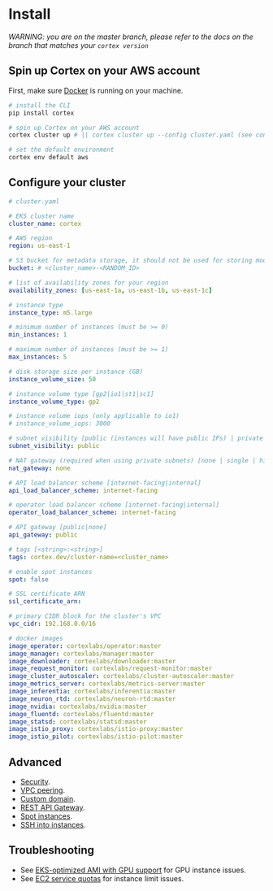 # Install

_WARNING: you are on the master branch, please refer to the docs on the branch that matches your `cortex version`_

## Spin up Cortex on your AWS account

First, make sure [Docker](https://docs.docker.com/install) is running on your machine.

```bash
# install the CLI
pip install cortex

# spin up Cortex on your AWS account
cortex cluster up # || cortex cluster up --config cluster.yaml (see configuration options below)

# set the default environment
cortex env default aws
```

## Configure your cluster

<!-- CORTEX_VERSION_MINOR x6 -->
<!-- CORTEX_VERSION_BRANCH_STABLE -->

```yaml
# cluster.yaml

# EKS cluster name
cluster_name: cortex

# AWS region
region: us-east-1

# S3 bucket for metadata storage, it should not be used for storing models
bucket: # <cluster_name>-<RANDOM_ID>

# list of availability zones for your region
availability_zones: [us-east-1a, us-east-1b, us-east-1c]

# instance type
instance_type: m5.large

# minimum number of instances (must be >= 0)
min_instances: 1

# maximum number of instances (must be >= 1)
max_instances: 5

# disk storage size per instance (GB)
instance_volume_size: 50

# instance volume type [gp2|io1|st1|sc1]
instance_volume_type: gp2

# instance volume iops (only applicable to io1)
# instance_volume_iops: 3000

# subnet visibility [public (instances will have public IPs) | private (instances will not have public IPs)]
subnet_visibility: public

# NAT gateway (required when using private subnets) [none | single | highly_available (a NAT gateway per availability zone)]
nat_gateway: none

# API load balancer scheme [internet-facing|internal]
api_load_balancer_scheme: internet-facing

# operator load balancer scheme [internet-facing|internal]
operator_load_balancer_scheme: internet-facing

# API gateway [public|none]
api_gateway: public

# tags [<string>:<string>]
tags: cortex.dev/cluster-name=<cluster_name>

# enable spot instances
spot: false

# SSL certificate ARN
ssl_certificate_arn:

# primary CIDR block for the cluster's VPC
vpc_cidr: 192.168.0.0/16

# docker images
image_operator: cortexlabs/operator:master
image_manager: cortexlabs/manager:master
image_downloader: cortexlabs/downloader:master
image_request_monitor: cortexlabs/request-monitor:master
image_cluster_autoscaler: cortexlabs/cluster-autoscaler:master
image_metrics_server: cortexlabs/metrics-server:master
image_inferentia: cortexlabs/inferentia:master
image_neuron_rtd: cortexlabs/neuron-rtd:master
image_nvidia: cortexlabs/nvidia:master
image_fluentd: cortexlabs/fluentd:master
image_statsd: cortexlabs/statsd:master
image_istio_proxy: cortexlabs/istio-proxy:master
image_istio_pilot: cortexlabs/istio-pilot:master
```

## Advanced

* [Security](security.md).
* [VPC peering](vpc-peering.md).
* [Custom domain](custom-domain.md).
* [REST API Gateway](rest-api-gateway.md).
* [Spot instances](spot.md).
* [SSH into instances](ssh.md).

## Troubleshooting

* See [EKS-optimized AMI with GPU support](https://aws.amazon.com/marketplace/pp/B07GRHFXGM) for GPU instance issues.
* See [EC2 service quotas](https://docs.aws.amazon.com/AWSEC2/latest/UserGuide/ec2-resource-limits.html) for instance limit issues.
